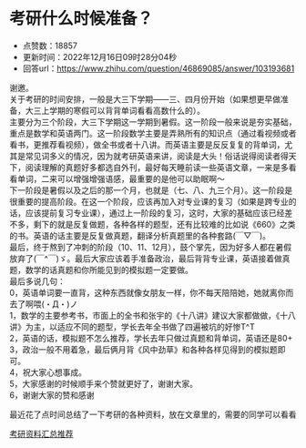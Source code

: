 # 考研什么时候准备？
- 点赞数：18857
- 更新时间：2022年12月16日09时28分04秒
- 回答url：https://www.zhihu.com/question/46869085/answer/103193681
<body>
 <p data-pid="vBOxx1cI">谢邀。<br>
  关于考研的时间安排，一般是大三下学期——三、四月份开始（如果想更早做准备，大三上学期的寒假可以背背单词看看高数什么的）。<br>
  主要分为三个阶段，大三下学期这一学期到暑假。这一阶段一般来说是夯实基础，重点是数学和英语两门。这一阶段数学主要是弄熟所有的知识点（通过看视频或者看书，更推荐看视频），做全书或者十八讲。而英语主要是反反复复的背单词，尤其是常见词多义的情况，因为就考研英语来讲，阅读是大头！俗话说得阅读者得天下，阅读理解的真题好多都选自外刊，最好每天睡前读一些英语文章，一来是多看看单词，二来可以增强增强语感，最重要的是他可以助眠啊～<br>
  下一阶段是暑假以及之后的那一个月，也就是（七、八、九三个月）。这一阶段是很重要的提高阶段。在这一个阶段，应该再加入对专业课的复习（如果是跨专业的话，应该提前复习专业课），通过上一阶段的复习，这时，大家的基础应该已经差不多，剩下的就是反复做题，各种各样的题型，还有比较难的比如说《660》之类的书。英语的话主要是反复做真题，翻译分析真题里的各种套路(￣▽￣)。<br>
  最后，终于熬到了冲刺的阶段（10、11、12月），鼓个掌先，因为好多人都在暑假放弃了(￣^￣)ゞ。最后大家应该着手准备政治，最后背背专业课，英语接着做真题，数学的话真题和你所能见到的模拟题一定要做。<br>
  最后多说几句：<br>
  0，英语单词要一直背，这种东西就像女朋友一样，你不每天陪陪她，她就离你而去了啊喂(・Д・)ノ <br>
  1，数学的主要参考书，市面上的全书和张宇的《十八讲》建议大家都做做，《十八讲》为主，以适应不同的题型，学长去年全书做了四遍被坑的好惨T^T<br>
  2，英语的话，模拟题不怎么推荐，学长去年只做过真题和背单词，英语还是80+<br>
  3，政治一般不用着急，最后俩月背《风中劲草》和各种各样见得到的模拟题即可。<br>
  4，祝大家心想事成。<br>
  5，大家感谢的时候顺手来个赞就更好了，谢谢大家。<br>
  6，谢谢大家的赞和感谢</p>
 <p data-pid="VKTj3UNa">最近花了点时间总结了一下考研的各种资料，放在文章里的，需要的同学可以看看</p><a data-draft-node="block" data-draft-type="link-card" href="https://zhuanlan.zhihu.com/p/432816955" data-size="small" data-image="https://pic3.zhimg.com/v2-3c4a3067e619741c707e398a6c2909aa_720w.jpg" data-entity-type="article" class="internal">考研资料汇总推荐</a>
 <p></p>
</body>